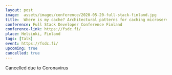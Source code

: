 ```yaml
---
layout: post
image:  assets/images/conference/2020-05-20-full-stack-finland.jpg
title:  Where is my cache? Architectural patterns for caching microservices
conference: Full Stack Developer Conference Finland
conference-link: https://fsdc.fi/
place: Helsinki, Finland
tags: [Talk]
event: https://fsdc.fi/
upcoming: true
cancelled: true
---
```


Cancelled due to Coronavirus
